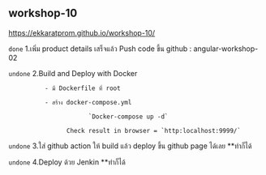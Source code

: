 ## workshop-10

https://ekkaratprom.github.io/workshop-10/

`done` 1.เพิ่ม product details เสร็จแล้ว Push code ขึ้น github : angular-workshop-02 

`undone` 2.Build and Deploy with Docker

              - มี Dockerfile ที่ root
              
              - สร้าง docker-compose.yml
              
                          `Docker-compose up -d`
                          
                    Check result in browser = `http:localhost:9999/`
                    
`undone` 3.ใส่ github action ให้ build แล้ว deploy ขึ้น github page ได้เลย **ทำก็ได้ 

`undone` 4.Deploy ด้วย Jenkin **ทำก็ได้ 
